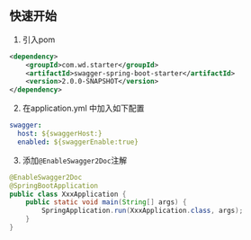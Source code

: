 ## 快速开始
1. 引入pom
```xml
<dependency>
    <groupId>com.wd.starter</groupId>
    <artifactId>swagger-spring-boot-starter</artifactId>
    <version>2.0.0-SNAPSHOT</version>
</dependency>
```

2. 在application.yml 中加入如下配置
```yml
swagger:
  host: ${swaggerHost:}
  enabled: ${swaggerEnable:true}
```

3. 添加`@EnableSwagger2Doc`注解
```java
@EnableSwagger2Doc
@SpringBootApplication
public class XxxApplication {
    public static void main(String[] args) {
        SpringApplication.run(XxxApplication.class, args);
    }
}
```